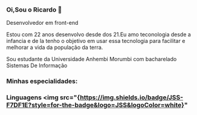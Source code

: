 ### Oi,Sou o Ricardo 👋

Desenvolvedor em front-end

Estou com 22 anos desenvolvo desde dos 21.Eu amo teconologia desde a infancia e de la tenho o 
objetivo em usar essa tecnologia para facilitar e melhorar a vida da população da terra.

Sou estudante da  Universidade Anhembi Morumbi com bacharelado Sistemas De Informação

### Minhas especialidades:

### Linguagens <img src="{https://img.shields.io/badge/JSS-F7DF1E?style=for-the-badge&logo=JSS&logoColor=white}"
